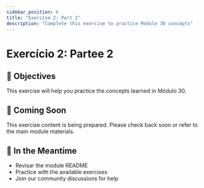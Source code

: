 ```yaml
---
sidebar_position: 6
title: "Exercise 2: Part 2"
description: "Complete this exercise to practice Module 30 concepts"
---
```


# Exercício 2: Partee 2

## 🎯 Objectives

This exercise will help you practice the concepts learned in Módulo 30.

## 📝 Coming Soon

This exercise content is being prepared. Please check back soon or refer to the main module materials.

## 🚀 In the Meantime

- Revisar the module README
- Practice with the available exercises
- Join our community discussions for help
